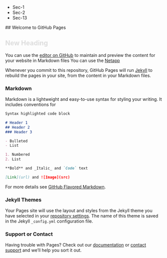 <div class="row">
  <div class="col-md-3">
    <ul>
      <li>Sec-1</li>
      <li>Sec-2</li>
      <li>Sec-13</li>
    </ul>
  </div>
  <div class="col-md-9">
## Welcome to GitHub Pages

<h2 style="color:#ddd;">New Heading</h2>

You can use the [editor on GitHub](https://github.com/jneetu11/Demo-Docsite/edit/main/docs/index.md) to maintain and preview the content for your website in Markdown files
You can use the [Netapp](https://netapp.com)

Whenever you commit to this repository, GitHub Pages will run [Jekyll](https://jekyllrb.com/) to rebuild the pages in your site, from the content in your Markdown files.

### Markdown

Markdown is a lightweight and easy-to-use syntax for styling your writing. It includes conventions for

```markdown
Syntax highlighted code block

# Header 1
## Header 2
### Header 3

- Bulleted
- List

1. Numbered
2. List

**Bold** and _Italic_ and `Code` text

[Link](url) and ![Image](src)
```

For more details see [GitHub Flavored Markdown](https://guides.github.com/features/mastering-markdown/).

### Jekyll Themes

Your Pages site will use the layout and styles from the Jekyll theme you have selected in your [repository settings](https://github.com/jneetu11/Demo-Docsite/settings). The name of this theme is saved in the Jekyll `_config.yml` configuration file.

### Support or Contact

Having trouble with Pages? Check out our [documentation](https://docs.github.com/categories/github-pages-basics/) or [contact support](https://github.com/contact) and we’ll help you sort it out.

</div>
</div>
